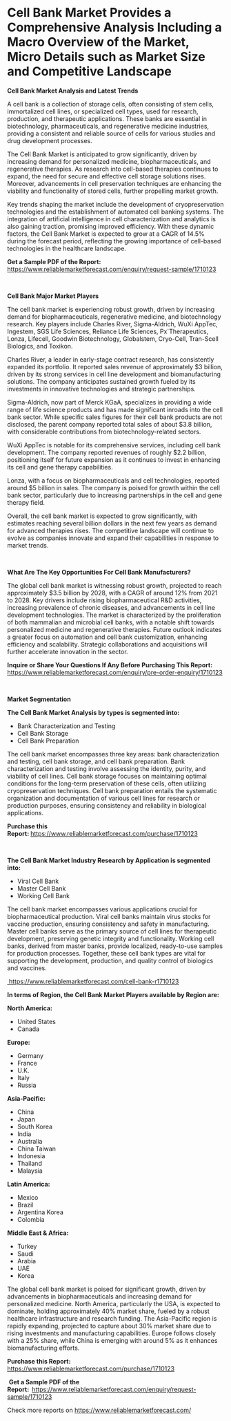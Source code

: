 <p><h1>Cell Bank Market Provides a Comprehensive Analysis Including a Macro Overview of the Market, Micro Details such as Market Size and Competitive Landscape</h1></p><p><strong>Cell Bank Market Analysis and Latest Trends</strong></p>
<p><p>A cell bank is a collection of storage cells, often consisting of stem cells, immortalized cell lines, or specialized cell types, used for research, production, and therapeutic applications. These banks are essential in biotechnology, pharmaceuticals, and regenerative medicine industries, providing a consistent and reliable source of cells for various studies and drug development processes.</p><p>The Cell Bank Market is anticipated to grow significantly, driven by increasing demand for personalized medicine, biopharmaceuticals, and regenerative therapies. As research into cell-based therapies continues to expand, the need for secure and effective cell storage solutions rises. Moreover, advancements in cell preservation techniques are enhancing the viability and functionality of stored cells, further propelling market growth.</p><p>Key trends shaping the market include the development of cryopreservation technologies and the establishment of automated cell banking systems. The integration of artificial intelligence in cell characterization and analytics is also gaining traction, promising improved efficiency. With these dynamic factors, the Cell Bank Market is expected to grow at a CAGR of 14.5% during the forecast period, reflecting the growing importance of cell-based technologies in the healthcare landscape.</p></p>
<p><strong>Get a Sample PDF of the Report:&nbsp;</strong> <a href="https://www.reliablemarketforecast.com/enquiry/request-sample/1710123?utm_campaign=3431&utm_medium=2&utm_source=Github&utm_content=ia&utm_term=27032025&utm_id=cell-bank">https://www.reliablemarketforecast.com/enquiry/request-sample/1710123</a></p>
<p>&nbsp;</p>
<p><strong>Cell Bank Major Market Players</strong></p>
<p><p>The cell bank market is experiencing robust growth, driven by increasing demand for biopharmaceuticals, regenerative medicine, and biotechnology research. Key players include Charles River, Sigma-Aldrich, WuXi AppTec, Ingestem, SGS Life Sciences, Reliance Life Sciences, Px`Therapeutics, Lonza, Lifecell, Goodwin Biotechnology, Globalstem, Cryo-Cell, Tran-Scell Biologics, and Toxikon.</p><p>Charles River, a leader in early-stage contract research, has consistently expanded its portfolio. It reported sales revenue of approximately $3 billion, driven by its strong services in cell line development and biomanufacturing solutions. The company anticipates sustained growth fueled by its investments in innovative technologies and strategic partnerships.</p><p>Sigma-Aldrich, now part of Merck KGaA, specializes in providing a wide range of life science products and has made significant inroads into the cell bank sector. While specific sales figures for their cell bank products are not disclosed, the parent company reported total sales of about $3.8 billion, with considerable contributions from biotechnology-related sectors.</p><p>WuXi AppTec is notable for its comprehensive services, including cell bank development. The company reported revenues of roughly $2.2 billion, positioning itself for future expansion as it continues to invest in enhancing its cell and gene therapy capabilities.</p><p>Lonza, with a focus on biopharmaceuticals and cell technologies, reported around $5 billion in sales. The company is poised for growth within the cell bank sector, particularly due to increasing partnerships in the cell and gene therapy field.</p><p>Overall, the cell bank market is expected to grow significantly, with estimates reaching several billion dollars in the next few years as demand for advanced therapies rises. The competitive landscape will continue to evolve as companies innovate and expand their capabilities in response to market trends.</p></p>
<p>&nbsp;</p>
<p><strong>What Are The Key Opportunities For Cell Bank Manufacturers?</strong></p>
<p><p>The global cell bank market is witnessing robust growth, projected to reach approximately $3.5 billion by 2028, with a CAGR of around 12% from 2021 to 2028. Key drivers include rising biopharmaceutical R&D activities, increasing prevalence of chronic diseases, and advancements in cell line development technologies. The market is characterized by the proliferation of both mammalian and microbial cell banks, with a notable shift towards personalized medicine and regenerative therapies. Future outlook indicates a greater focus on automation and cell bank customization, enhancing efficiency and scalability. Strategic collaborations and acquisitions will further accelerate innovation in the sector.</p></p>
<p><strong>Inquire or Share Your Questions If Any Before Purchasing This Report:</strong> <a href="https://www.reliablemarketforecast.com/enquiry/pre-order-enquiry/1710123?utm_campaign=3431&utm_medium=2&utm_source=Github&utm_content=ia&utm_term=27032025&utm_id=cell-bank">https://www.reliablemarketforecast.com/enquiry/pre-order-enquiry/1710123</a></p>
<p>&nbsp;</p>
<p><strong>Market Segmentation</strong></p>
<p><strong>The Cell Bank Market Analysis by types is segmented into:</strong></p>
<p><ul><li>Bank Characterization and Testing</li><li>Cell Bank Storage</li><li>Cell Bank Preparation</li></ul></p>
<p><p>The cell bank market encompasses three key areas: bank characterization and testing, cell bank storage, and cell bank preparation. Bank characterization and testing involve assessing the identity, purity, and viability of cell lines. Cell bank storage focuses on maintaining optimal conditions for the long-term preservation of these cells, often utilizing cryopreservation techniques. Cell bank preparation entails the systematic organization and documentation of various cell lines for research or production purposes, ensuring consistency and reliability in biological applications.</p></p>
<p><strong>Purchase this Report:&nbsp;</strong><a href="https://www.reliablemarketforecast.com/purchase/1710123?utm_campaign=3431&utm_medium=2&utm_source=Github&utm_content=ia&utm_term=27032025&utm_id=cell-bank">https://www.reliablemarketforecast.com/purchase/1710123</a></p>
<p>&nbsp;</p>
<p><strong>The Cell Bank Market Industry Research by Application is segmented into:</strong></p>
<p><ul><li>Viral Cell Bank</li><li>Master Cell Bank</li><li>Working Cell Bank</li></ul></p>
<p><p>The cell bank market encompasses various applications crucial for biopharmaceutical production. Viral cell banks maintain virus stocks for vaccine production, ensuring consistency and safety in manufacturing. Master cell banks serve as the primary source of cell lines for therapeutic development, preserving genetic integrity and functionality. Working cell banks, derived from master banks, provide localized, ready-to-use samples for production processes. Together, these cell bank types are vital for supporting the development, production, and quality control of biologics and vaccines.</p></p>
<p><a href="https://www.reliablemarketforecast.com/cell-bank-r1710123?utm_campaign=3431&utm_medium=2&utm_source=Github&utm_content=ia&utm_term=27032025&utm_id=cell-bank">&nbsp;https://www.reliablemarketforecast.com/cell-bank-r1710123</a></p>
<p><strong>In terms of Region, the Cell Bank Market Players available by Region are:</strong></p>
<p>
    <p> <strong> North America: </strong>
        <ul>
            <li>United States</li>
            <li>Canada</li>
        </ul>
        </p> 
    <p> <strong> Europe: </strong>
        <ul>
            <li>Germany</li>
            <li>France</li>
            <li>U.K.</li>
            <li>Italy</li>
            <li>Russia</li>
        </ul>
        </p> 
    <p> <strong> Asia-Pacific: </strong>
        <ul>
            <li>China</li>
            <li>Japan</li>
            <li>South Korea</li>
            <li>India</li>
            <li>Australia</li>
            <li>China Taiwan</li>
            <li>Indonesia</li>
            <li>Thailand</li>
            <li>Malaysia</li>
        </ul>
        </p> 
    <p> <strong> Latin America: </strong>
        <ul>
            <li>Mexico</li>
            <li>Brazil</li>
            <li>Argentina Korea</li>
            <li>Colombia</li>
        </ul>
        </p> 
    <p> <strong> Middle East & Africa: </strong>
        <ul>
            <li>Turkey</li>
            <li>Saudi</li>
            <li>Arabia</li>
            <li>UAE</li>
            <li>Korea</li>
        </ul>
    </p>
    </p>
<p><p>The global cell bank market is poised for significant growth, driven by advancements in biopharmaceuticals and increasing demand for personalized medicine. North America, particularly the USA, is expected to dominate, holding approximately 40% market share, fueled by a robust healthcare infrastructure and research funding. The Asia-Pacific region is rapidly expanding, projected to capture about 30% market share due to rising investments and manufacturing capabilities. Europe follows closely with a 25% share, while China is emerging with around 5% as it enhances biomanufacturing efforts.</p></p>
<p><strong>Purchase this Report: </strong><a href="https://www.reliablemarketforecast.com/purchase/1710123?utm_campaign=3431&utm_medium=2&utm_source=Github&utm_content=ia&utm_term=27032025&utm_id=cell-bank">https://www.reliablemarketforecast.com/purchase/1710123</a></p>
<p>&nbsp;<strong>Get a Sample PDF of the Report:&nbsp;&nbsp;</strong><a href="https://www.reliablemarketforecast.com/enquiry/request-sample/1710123?utm_campaign=3431&utm_medium=2&utm_source=Github&utm_content=ia&utm_term=27032025&utm_id=cell-bank">https://www.reliablemarketforecast.com/enquiry/request-sample/1710123</a></p>
<p><strong></strong></p>
<p>Check more reports on <a href="https://www.reliablemarketforecast.com/?utm_campaign=3431&utm_medium=2&utm_source=Github&utm_content=ia&utm_term=27032025&utm_id=cell-bank">https://www.reliablemarketforecast.com/</a></p>